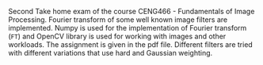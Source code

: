 Second Take home exam of the course CENG466 - Fundamentals of Image Processing. Fourier transform of some well known image filters are implemented.
Numpy is used for the implementation of Fourier transform (`FT`) and OpenCV library is used for working with images and other workloads.
The assignment is given in the pdf file. Different filters are tried with different variations that use hard and Gaussian weighting.
